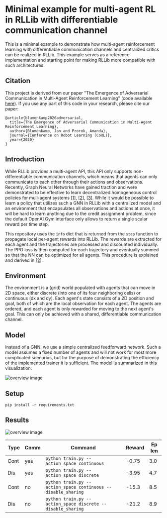 # Minimal example for multi-agent RL in RLLib with differentiable communication channel

This is a minimal example to demonstrate how multi-agent reinforcement learning with differentiable communication channels and centralized critics can be realized in RLLib. This example serves as a reference implementation and starting point for making RLLib more compatible with such architectures.

## Citation
This project is derived from our paper "The Emergence of Adversarial Communication in Multi-Agent Reinforcement Learning" (code available [here](https://github.com/proroklab/adversarial_comms)). If you use any part of this code in your research, please cite our paper:
```
@article{blumenkamp2020adversarial,
  title={The Emergence of Adversarial Communication in Multi-Agent Reinforcement Learning},
  author={Blumenkamp, Jan and Prorok, Amanda},
  journal={Conference on Robot Learning (CoRL)},
  year={2020}
}
```

## Introduction
While RLLib provides a multi-agent API, this API only supports non-differentiable communication channels, which means that agents can only communicate to each other through their actions and observations. Recently, Graph Neural Networks have gained traction and were demonstrated to be effective to learn decentralized homogeneous control policies for muli-agent systems [[1]](https://arxiv.org/abs/2012.14906), [[2]](https://arxiv.org/abs/2008.02616), [[3]](https://arxiv.org/abs/1912.06095). While it would be possible to learn a policy that utilizes such a GNN in RLLib with a centralized model and an environment that encapsulates all observations and actions at once, it will be hard to learn anything due to the credit assignment problem, since the default OpenAI Gym interface only allows to return a single scalar reward per time step.

This repository uses the `info` dict that is returned from the `step` function to propagate local per-agent rewards into RLLib. The rewards are extracted for each agent and the trajectories are processed and discounted individually. The PPO loss is then computed for each trajectory and eventually summed so that the NN can be optimized for all agents. This procedure is explained and derived in [[2]](https://arxiv.org/abs/2008.02616).

## Environment
The environment is a (grid) world populated with agents that can move in 2D space, either discrete (into one of its four neighboring cells) or continuous (dx and dy). Each agent's state consists of a 2D position and goal, both of which are the local observation for each agent. The agents are ordered, and each agent is only rewarded for moving to the next agent's goal. This can only be achieved with a shared, differentiable communication channel.

## Model
Instead of a GNN, we use a simple centralized feedforward network. Such a model assumes a fixed number of agents and will not work for most more complicated scenarios, but for the purpose of demonstrating the efficiency of the implemented trainer it is sufficient. The model is summarized in this visualization:

![overview image](https://raw.githubusercontent.com/janblumenkamp/rllib_multi_agent_demo/master/img/ray_multi_agent_demo_model_env.png "Overview")

## Setup
```
pip install -r requirements.txt
```

## Results

![overview image](https://raw.githubusercontent.com/janblumenkamp/rllib_multi_agent_demo/master/img/results_rewards.svg "Overview")

| Type | Comm | Command                                                       | Reward | Ep len |
|------|------|---------------------------------------------------------------|--------|--------|
| Cont | yes  | `python train.py --action_space continuous`                   | -0.75  | 3.0    |
| Dis  | yes  | `python train.py --action_space discrete`                     | -3.95  | 4.7    |
| Cont | no   | `python train.py --action_space continuous --disable_sharing` | -15.3  | 8.5    |
| Dis  | no   | `python train.py --action_space discrete --disable_sharing`   | -21.2  | 8.9    |

